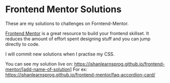 # Frontend Mentor Solutions

These are my solutions to challenges on Forntend-Mentor.

[Frontend Mentor](https://www.frontendmentor.io/) is a great resource to build your frontend skillset. It reduces the amount of effort spent designing stuff and you can jump directly to code.

I will commit new solutions when I practise my CSS.

You can see my solution live on: https://ishanlearnsprog.github.io/frontend-mentor/[add-name-of-solution]
For ex: https://ishanlearnsprog.github.io/frontend-mentor/faq-accordion-card/
